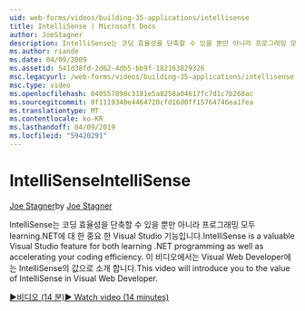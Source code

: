 ```yaml
---
uid: web-forms/videos/building-35-applications/intellisense
title: IntelliSense | Microsoft Docs
author: JoeStagner
description: IntelliSense는 코딩 효율성을 단축할 수 있을 뿐만 아니라 프로그래밍 모두 learning.NET에 대 한 중요 한 Visual Studio 기능입니다. 이 비디오에서는 소개 하는 중...
ms.author: riande
ms.date: 04/09/2009
ms.assetid: 541d38fd-2d62-4db5-bb9f-182163829326
msc.legacyurl: /web-forms/videos/building-35-applications/intellisense
msc.type: video
ms.openlocfilehash: 040557898c3181e5a8258a04617fc7d1c7b268ac
ms.sourcegitcommit: 0f1119340e4464720cfd16d0ff15764746ea1fea
ms.translationtype: MT
ms.contentlocale: ko-KR
ms.lasthandoff: 04/09/2019
ms.locfileid: "59420291"
---
```

# <a name="intellisense"></a><span data-ttu-id="ffbe4-104">IntelliSense</span><span class="sxs-lookup"><span data-stu-id="ffbe4-104">IntelliSense</span></span>

<span data-ttu-id="ffbe4-105">[Joe Stagner](https://github.com/JoeStagner)</span><span class="sxs-lookup"><span data-stu-id="ffbe4-105">by [Joe Stagner](https://github.com/JoeStagner)</span></span>

<span data-ttu-id="ffbe4-106">IntelliSense는 코딩 효율성을 단축할 수 있을 뿐만 아니라 프로그래밍 모두 learning.NET에 대 한 중요 한 Visual Studio 기능입니다.</span><span class="sxs-lookup"><span data-stu-id="ffbe4-106">IntelliSense is a valuable Visual Studio feature for both learning .NET programming as well as accelerating your coding efficiency.</span></span> <span data-ttu-id="ffbe4-107">이 비디오에서는 Visual Web Developer에는 IntelliSense의 값으로 소개 합니다.</span><span class="sxs-lookup"><span data-stu-id="ffbe4-107">This video will introduce you to the value of IntelliSense in Visual Web Developer.</span></span>

[<span data-ttu-id="ffbe4-108">&#9654;비디오 (14 분)</span><span class="sxs-lookup"><span data-stu-id="ffbe4-108">&#9654; Watch video (14 minutes)</span></span>](https://channel9.msdn.com/Blogs/ASP-NET-Site-Videos/intellisense)
